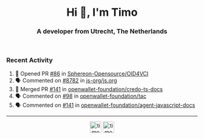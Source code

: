 <h1 align="center">Hi 👋, I'm Timo</h1>
<h3 align="center">A developer from Utrecht, The Netherlands</h3>
<br/>
<!-- https://github.com/rahuldkjain/github-profile-readme-generator --!>

<!--  <p align="left"><img src="https://github-readme-stats.vercel.app/api?username=timoglastra&show_icons=true&count_private=true&" alt="timoglastra" /></p> --!>

<!--
Github language stats
<p align="left"><img src="https://github-readme-stats.vercel.app/api/top-langs/?username=timoglastra&layout=compact" alt="timoglastra" /><p>
-->

<!-- Codestats language stats -->
<!-- <p align="left"><img src="https://codestats-readme.vercel.app/api/top-langs/?username=timoglastra&layout=compact&language_count=12" alt="timoglastra" /><p>    --!>
  
<h3>Recent Activity</h3>

<!--START_SECTION:activity-->
1. 💪 Opened PR [#86](https://github.com/Sphereon-Opensource/OID4VCI/pull/86) in [Sphereon-Opensource/OID4VCI](https://github.com/Sphereon-Opensource/OID4VCI)
2. 🗣 Commented on [#8782](https://github.com/js-org/js.org/pull/8782#issuecomment-1905296311) in [js-org/js.org](https://github.com/js-org/js.org)
3. 🎉 Merged PR [#141](https://github.com/openwallet-foundation/credo-ts-docs/pull/141) in [openwallet-foundation/credo-ts-docs](https://github.com/openwallet-foundation/credo-ts-docs)
4. 🗣 Commented on [#98](https://github.com/openwallet-foundation/tac/issues/98#issuecomment-1905174758) in [openwallet-foundation/tac](https://github.com/openwallet-foundation/tac)
5. 🗣 Commented on [#141](https://github.com/openwallet-foundation/agent-javascript-docs/pull/141#issuecomment-1903297154) in [openwallet-foundation/agent-javascript-docs](https://github.com/openwallet-foundation/agent-javascript-docs)
<!--END_SECTION:activity-->

---

<p align="center">
<a href="https://twitter.com/timoglastra" target="blank"><img align="center" src="https://cdn.jsdelivr.net/npm/simple-icons@3.0.1/icons/twitter.svg" alt="timoglastra" height="30" width="30" /></a>
<a href="https://linkedin.com/in/timoglastra" target="blank"><img align="center" src="https://cdn.jsdelivr.net/npm/simple-icons@3.0.1/icons/linkedin.svg" alt="timoglastra" height="30" width="30" /></a>
</p>



